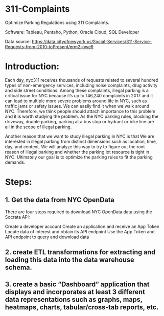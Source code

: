 # 311-Complaints
Optimize Parking Regulations using 311 Complaints.


Software: Tableau, Pentaho, Python, Oracle Cloud, SQL Developer

Data source:
https://data.cityofnewyork.us/Social-Services/311-Service-Requests-from-2010-toPresent/erm2-nwe9

# Introduction:

Each day, nyc311 receives thousands of requests related to several hundred types of non-emergency services, including noise complaints, drug activity and side street conditions. Among these complaints, illegal parking is a critical issue for NYC because it’s up to 146,240 complaints in 2017 and it can lead to multiple more severe problems around life in NYC, such as traffic jams or safety issues. We can easily find it when we walk around NYC. Therefore, we think people should attach importance to this problem and it is worth studying the problem. As the NYC parking rules, blocking the driveway, double parking, parking at a bus stop or hydrant or bike line are all in the scope of illegal parking.

Another reason that we want to study illegal parking in NYC is that We are interested in illegal parking from distinct dimensions such as location, time, day, and context. We will analyze this way to try to figure out the root reason of illegal parking and whether the parking lot resource is tight in NYC. Ultimately our goal is to optimize the parking rules to fit the parking demands.

# Steps:
## 1. Get the data from NYC OpenData
There are four steps required to download NYC OpenData data using the Socrata API:

Create a developer account
Create an application and receive an App Token
Locate data of interest and obtain its API endpoint
Use the App Token and API endpoint to query and download data

## 2. create ETL transformations for extracting and loading this data into the data warehouse schema. 

## 3. create a basic “Dashboard” application that displays and incorporates at least 3 different data representations such as graphs, maps, heatmaps, charts, tabular/cross-tab reports, etc.


